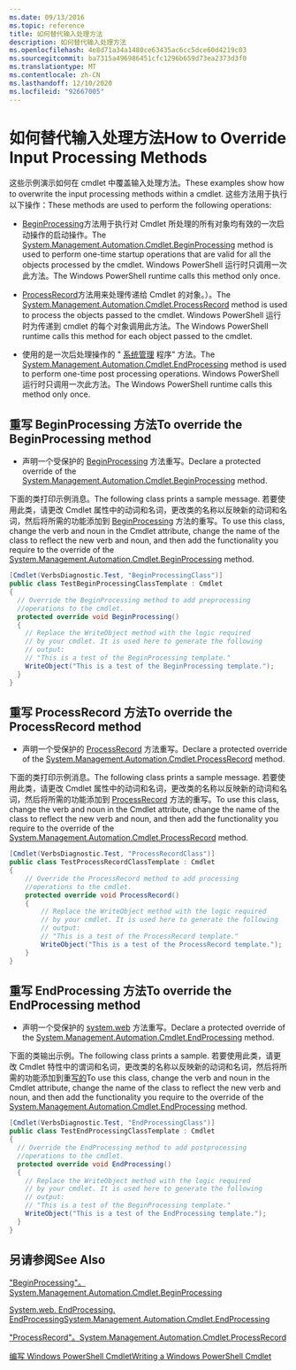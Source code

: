 ```yaml
---
ms.date: 09/13/2016
ms.topic: reference
title: 如何替代输入处理方法
description: 如何替代输入处理方法
ms.openlocfilehash: 4e8d71a34a1480ce63435ac6cc5dce60d4219c03
ms.sourcegitcommit: ba7315a496986451cfc1296b659d73ea2373d3f0
ms.translationtype: MT
ms.contentlocale: zh-CN
ms.lasthandoff: 12/10/2020
ms.locfileid: "92667005"
---
```

# <a name="how-to-override-input-processing-methods"></a><span data-ttu-id="c8abe-103">如何替代输入处理方法</span><span class="sxs-lookup"><span data-stu-id="c8abe-103">How to Override Input Processing Methods</span></span>

<span data-ttu-id="c8abe-104">这些示例演示如何在 cmdlet 中覆盖输入处理方法。</span><span class="sxs-lookup"><span data-stu-id="c8abe-104">These examples show how to overwrite the input processing methods within a cmdlet.</span></span> <span data-ttu-id="c8abe-105">这些方法用于执行以下操作：</span><span class="sxs-lookup"><span data-stu-id="c8abe-105">These methods are used to perform the following operations:</span></span>

- <span data-ttu-id="c8abe-106">[BeginProcessing](/dotnet/api/System.Management.Automation.Cmdlet.BeginProcessing)方法用于执行对 Cmdlet 所处理的所有对象均有效的一次启动操作的启动操作。</span><span class="sxs-lookup"><span data-stu-id="c8abe-106">The [System.Management.Automation.Cmdlet.BeginProcessing](/dotnet/api/System.Management.Automation.Cmdlet.BeginProcessing) method is used to perform one-time startup operations that are valid for all the objects processed by the cmdlet.</span></span> <span data-ttu-id="c8abe-107">Windows PowerShell 运行时只调用一次此方法。</span><span class="sxs-lookup"><span data-stu-id="c8abe-107">The Windows PowerShell runtime calls this method only once.</span></span>

- <span data-ttu-id="c8abe-108">[ProcessRecord](/dotnet/api/System.Management.Automation.Cmdlet.ProcessRecord)方法用来处理传递给 Cmdlet 的对象。）。</span><span class="sxs-lookup"><span data-stu-id="c8abe-108">The [System.Management.Automation.Cmdlet.ProcessRecord](/dotnet/api/System.Management.Automation.Cmdlet.ProcessRecord) method is used to process the objects passed to the cmdlet.</span></span> <span data-ttu-id="c8abe-109">Windows PowerShell 运行时为传递到 cmdlet 的每个对象调用此方法。</span><span class="sxs-lookup"><span data-stu-id="c8abe-109">The Windows PowerShell runtime calls this method for each object passed to the cmdlet.</span></span>

- <span data-ttu-id="c8abe-110">使用的是一次后处理操作的 " [系统管理](/dotnet/api/System.Management.Automation.Cmdlet.EndProcessing) 程序" 方法。</span><span class="sxs-lookup"><span data-stu-id="c8abe-110">The [System.Management.Automation.Cmdlet.EndProcessing](/dotnet/api/System.Management.Automation.Cmdlet.EndProcessing) method is used to perform one-time post processing operations.</span></span> <span data-ttu-id="c8abe-111">Windows PowerShell 运行时只调用一次此方法。</span><span class="sxs-lookup"><span data-stu-id="c8abe-111">The Windows PowerShell runtime calls this method only once.</span></span>

## <a name="to-override-the-beginprocessing-method"></a><span data-ttu-id="c8abe-112">重写 BeginProcessing 方法</span><span class="sxs-lookup"><span data-stu-id="c8abe-112">To override the BeginProcessing method</span></span>

- <span data-ttu-id="c8abe-113">声明一个受保护的 [BeginProcessing](/dotnet/api/System.Management.Automation.Cmdlet.BeginProcessing) 方法重写。</span><span class="sxs-lookup"><span data-stu-id="c8abe-113">Declare a protected override of the [System.Management.Automation.Cmdlet.BeginProcessing](/dotnet/api/System.Management.Automation.Cmdlet.BeginProcessing) method.</span></span>

<span data-ttu-id="c8abe-114">下面的类打印示例消息。</span><span class="sxs-lookup"><span data-stu-id="c8abe-114">The following class prints a sample message.</span></span> <span data-ttu-id="c8abe-115">若要使用此类，请更改 Cmdlet 属性中的动词和名词，更改类的名称以反映新的动词和名词，然后将所需的功能添加到 [BeginProcessing](/dotnet/api/System.Management.Automation.Cmdlet.BeginProcessing) 方法的重写。</span><span class="sxs-lookup"><span data-stu-id="c8abe-115">To use this class, change the verb and noun in the Cmdlet attribute, change the name of the class to reflect the new verb and noun, and then add the functionality you require to the override of the [System.Management.Automation.Cmdlet.BeginProcessing](/dotnet/api/System.Management.Automation.Cmdlet.BeginProcessing) method.</span></span>

```csharp
[Cmdlet(VerbsDiagnostic.Test, "BeginProcessingClass")]
public class TestBeginProcessingClassTemplate : Cmdlet
{
  // Override the BeginProcessing method to add preprocessing
  //operations to the cmdlet.
  protected override void BeginProcessing()
  {
    // Replace the WriteObject method with the logic required
    // by your cmdlet. It is used here to generate the following
    // output:
    // "This is a test of the BeginProcessing template."
    WriteObject("This is a test of the BeginProcessing template.");
  }
}
```

## <a name="to-override-the-processrecord-method"></a><span data-ttu-id="c8abe-116">重写 ProcessRecord 方法</span><span class="sxs-lookup"><span data-stu-id="c8abe-116">To override the ProcessRecord method</span></span>

- <span data-ttu-id="c8abe-117">声明一个受保护的 [ProcessRecord](/dotnet/api/System.Management.Automation.Cmdlet.ProcessRecord) 方法重写。</span><span class="sxs-lookup"><span data-stu-id="c8abe-117">Declare a protected override of the [System.Management.Automation.Cmdlet.ProcessRecord](/dotnet/api/System.Management.Automation.Cmdlet.ProcessRecord) method.</span></span>

<span data-ttu-id="c8abe-118">下面的类打印示例消息。</span><span class="sxs-lookup"><span data-stu-id="c8abe-118">The following class prints a sample message.</span></span> <span data-ttu-id="c8abe-119">若要使用此类，请更改 Cmdlet 属性中的动词和名词，更改类的名称以反映新的动词和名词，然后将所需的功能添加到 [ProcessRecord](/dotnet/api/System.Management.Automation.Cmdlet.ProcessRecord) 方法的重写。</span><span class="sxs-lookup"><span data-stu-id="c8abe-119">To use this class, change the verb and noun in the Cmdlet attribute, change the name of the class to reflect the new verb and noun, and then add the functionality you require to the override of the [System.Management.Automation.Cmdlet.ProcessRecord](/dotnet/api/System.Management.Automation.Cmdlet.ProcessRecord) method.</span></span>

```csharp
[Cmdlet(VerbsDiagnostic.Test, "ProcessRecordClass")]
public class TestProcessRecordClassTemplate : Cmdlet
{
    // Override the ProcessRecord method to add processing
    //operations to the cmdlet.
    protected override void ProcessRecord()
    {
        // Replace the WriteObject method with the logic required
        // by your cmdlet. It is used here to generate the following
        // output:
        // "This is a test of the ProcessRecord template."
        WriteObject("This is a test of the ProcessRecord template.");
    }
}

```

## <a name="to-override-the-endprocessing-method"></a><span data-ttu-id="c8abe-120">重写 EndProcessing 方法</span><span class="sxs-lookup"><span data-stu-id="c8abe-120">To override the EndProcessing method</span></span>

- <span data-ttu-id="c8abe-121">声明一个受保护的 [system.web](/dotnet/api/System.Management.Automation.Cmdlet.EndProcessing) 方法重写。</span><span class="sxs-lookup"><span data-stu-id="c8abe-121">Declare a protected override of the [System.Management.Automation.Cmdlet.EndProcessing](/dotnet/api/System.Management.Automation.Cmdlet.EndProcessing) method.</span></span>

<span data-ttu-id="c8abe-122">下面的类输出示例。</span><span class="sxs-lookup"><span data-stu-id="c8abe-122">The following class prints a sample.</span></span> <span data-ttu-id="c8abe-123">若要使用此类，请更改 Cmdlet 特性中的谓词和名词，更改类的名称以反映新的动词和名词，然后将所需的功能添加到重[写的](/dotnet/api/System.Management.Automation.Cmdlet.EndProcessing)</span><span class="sxs-lookup"><span data-stu-id="c8abe-123">To use this class, change the verb and noun in the Cmdlet attribute, change the name of the class to reflect the new verb and noun, and then add the functionality you require to the override of the [System.Management.Automation.Cmdlet.EndProcessing](/dotnet/api/System.Management.Automation.Cmdlet.EndProcessing) method.</span></span>

```csharp
[Cmdlet(VerbsDiagnostic.Test, "EndProcessingClass")]
public class TestEndProcessingClassTemplate : Cmdlet
{
  // Override the EndProcessing method to add postprocessing
  //operations to the cmdlet.
  protected override void EndProcessing()
  {
    // Replace the WriteObject method with the logic required
    // by your cmdlet. It is used here to generate the following
    // output:
    // "This is a test of the BeginProcessing template."
    WriteObject("This is a test of the EndProcessing template.");
  }
}
```

## <a name="see-also"></a><span data-ttu-id="c8abe-124">另请参阅</span><span class="sxs-lookup"><span data-stu-id="c8abe-124">See Also</span></span>

[<span data-ttu-id="c8abe-125">"BeginProcessing"。</span><span class="sxs-lookup"><span data-stu-id="c8abe-125">System.Management.Automation.Cmdlet.BeginProcessing</span></span>](/dotnet/api/System.Management.Automation.Cmdlet.BeginProcessing)

[<span data-ttu-id="c8abe-126">System.web. EndProcessing. EndProcessing</span><span class="sxs-lookup"><span data-stu-id="c8abe-126">System.Management.Automation.Cmdlet.EndProcessing</span></span>](/dotnet/api/System.Management.Automation.Cmdlet.EndProcessing)

[<span data-ttu-id="c8abe-127">"ProcessRecord"。</span><span class="sxs-lookup"><span data-stu-id="c8abe-127">System.Management.Automation.Cmdlet.ProcessRecord</span></span>](/dotnet/api/System.Management.Automation.Cmdlet.ProcessRecord)

[<span data-ttu-id="c8abe-128">编写 Windows PowerShell Cmdlet</span><span class="sxs-lookup"><span data-stu-id="c8abe-128">Writing a Windows PowerShell Cmdlet</span></span>](./writing-a-windows-powershell-cmdlet.md)
